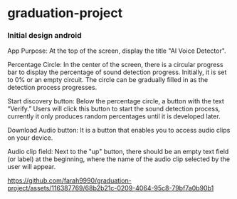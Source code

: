 # graduation-project
### Initial design android 
App Purpose: At the top of the screen, display the title "AI Voice Detector".

Percentage Circle: In the center of the screen, there is a circular progress bar to display the percentage of sound detection progress. Initially, it is set to 0% or an empty circuit. The circle can be gradually filled in as the detection process progresses.

Start discovery button: Below the percentage circle, a button with the text “Verify.” Users will click this button to start the sound detection process, currently it only produces random percentages until it is developed later.

Download Audio button: It is a button that enables you to access audio clips on your device.

Audio clip field: Next to the "up" button, there should be an empty text field (or label) at the beginning, where the name of the audio clip selected by the user will appear.


https://github.com/farah9990/graduation-project/assets/116387769/68b2b21c-0209-4064-95c8-79bf7a0b90b1

